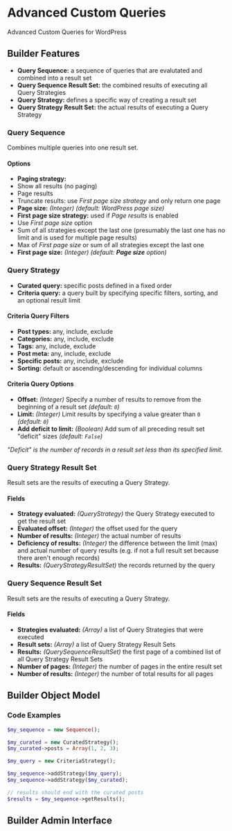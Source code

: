 # Advanced Custom Queries

Advanced Custom Queries for WordPress

## Builder Features

* **Query Sequence:** a sequence of queries that are evalutated and combined into a result set
* **Query Sequence Result Set:** the combined results of executing all Query Strategies
* **Query Strategy:** defines a specific way of creating a result set
* **Query Strategy Result Set:** the actual results of executing a Query Strategy

### Query Sequence

Combines multiple queries into one result set.

#### Options

* **Paging strategy:**
 * Show all results (no paging)
 * Page results
 * Truncate results: use _First page size strategy_ and only return one page
* **Page size:** _(Integer)_ _(default: WordPress page size)_
* **First page size strategy:** used if _Page results_ is enabled
 * Use _First page size_ option
 * Sum of all strategies except the last one (presumably the last one has no limit and is used for multiple page results)
 * Max of _First page size_ or sum of all strategies except the last one
* **First page size:** _(Integer)_ _(default: **Page size** option)_

### Query Strategy

* **Curated query:** specific posts defined in a fixed order
* **Criteria query:** a query built by specifying specific filters, sorting, and an optional result limit

#### Criteria Query Filters

* **Post types:** any, include, exclude
* **Categories:** any, include, exclude
* **Tags:** any, include, exclude
* **Post meta:** any, include, exclude
* **Specific posts:** any, include, exclude
* **Sorting:** default or ascending/descending for individual columns

#### Criteria Query Options

* **Offset:** _(Integer)_ Specify a number of results to remove from the beginning of a result set _(default: `0`)_
* **Limit:** _(Integer)_ Limit results by specifying a value greater than `0` _(default: `0`)_
* **Add deficit to limit:** _(Boolean)_ Add sum of all preceding result set "deficit" sizes _(default: `False`)_

_"Deficit" is the number of records in a result set less than its specified limit._

### Query Strategy Result Set

Result sets are the results of executing a Query Strategy.

#### Fields

* **Strategy evaluated:** _(QueryStrategy)_ the Query Strategy executed to get the result set
* **Evaluated offset:** _(Integer)_ the offset used for the query
* **Number of results:** _(Integer)_ the actual number of results
* **Deficiency of results:** _(Integer)_ the difference between the limit (max) and actual number of query results (e.g. if not a full result set because there aren't enough records)
* **Results:** _(QueryStrategyResultSet)_ the records returned by the query

### Query Sequence Result Set

Result sets are the results of executing a Query Strategy.

#### Fields

* **Strategies evaluated:** _(Array<QueryStrategy>)_ a list of Query Strategies that were executed
* **Result sets:** _(Array<QueryStrategyResultSet>)_ a list of Query Strategy Result Sets
* **Results:** _(QuerySequenceResultSet)_ the first page of a combined list of all Query Strategy Result Sets
* **Number of pages:** _(Integer)_ the number of pages in the entire result set
* **Number of results:** _(Integer)_ the number of total results for all pages

## Builder Object Model

### Code Examples

```php
$my_sequence = new Sequence();

$my_curated = new CuratedStrategy();
$my_curated->posts = Array(1, 2, 3);

$my_query = new CriteriaStrategy();

$my_sequence->addStrategy($my_query);
$my_sequence->addStrategy($my_curated);

// results should end with the curated posts
$results = $my_sequence->getResults();

```

## Builder Admin Interface




